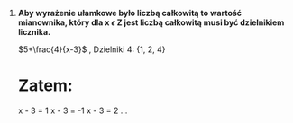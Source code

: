 
1. **Aby wyrażenie ułamkowe było liczbą całkowitą to wartość mianownika, 
	który dla x $\epsilon$ Z jest liczbą całkowitą musi być dzielnikiem licznika.**
			 
	$5+\frac{4}{x-3}$  ,  Dzielniki 4: {1, 2, 4} 
	
	# Zatem: 
	x - 3 = 1       x - 3 = -1      x - 3 = 2  ...

	